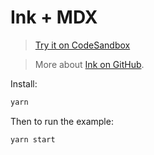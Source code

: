 # Ink + MDX

> [Try it on CodeSandbox](https://codesandbox.io/s/github/mdx-js/mdx/tree/main/examples/shortcodes)

> More about [Ink on GitHub](https://github.com/vadimdemedes/ink).

Install:

```sh
yarn
```

Then to run the example:

```sh
yarn start
```
